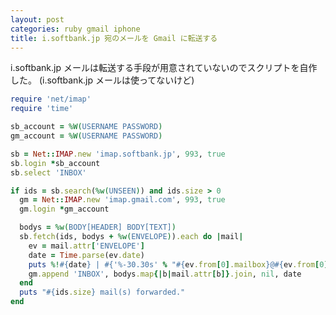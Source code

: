 ```yaml
---
layout: post
categories: ruby gmail iphone
title: i.softbank.jp 宛のメールを Gmail に転送する
---
```

i.softbank.jp メールは転送する手段が用意されていないのでスクリプトを自作した。
(i.softbank.jp メールは使ってないけど)

<!--more-->

``` ruby source http://gist.github.com/591166 gist
require 'net/imap'
require 'time'

sb_account = %W(USERNAME PASSWORD)
gm_account = %W(USERNAME PASSWORD)

sb = Net::IMAP.new 'imap.softbank.jp', 993, true
sb.login *sb_account
sb.select 'INBOX'

if ids = sb.search(%w(UNSEEN)) and ids.size > 0
  gm = Net::IMAP.new 'imap.gmail.com', 993, true
  gm.login *gm_account

  bodys = %w(BODY[HEADER] BODY[TEXT])
  sb.fetch(ids, bodys + %w(ENVELOPE)).each do |mail|
    ev = mail.attr['ENVELOPE']
    date = Time.parse(ev.date)
    puts %!#{date} | #{'%-30.30s' % "#{ev.from[0].mailbox}@#{ev.from[0].host}"} | #{ev.subject && ev.subject.toutf8}!
    gm.append 'INBOX', bodys.map{|b|mail.attr[b]}.join, nil, date
  end
  puts "#{ids.size} mail(s) forwarded."
end
```
